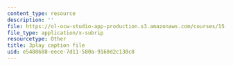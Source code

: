 ```yaml
---
content_type: resource
description: ''
file: https://ol-ocw-studio-app-production.s3.amazonaws.com/courses/15-s12-blockchain-and-money-fall-2018/e5488688eece7d11580a9160d2c130c8_iWpQpPbo7rM.srt
file_type: application/x-subrip
resourcetype: Other
title: 3play caption file
uid: e5488688-eece-7d11-580a-9160d2c130c8
---
```

